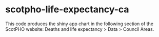 # scotpho-life-expectancy-ca
This code produces the shiny app chart in the following section of the ScotPHO website: Deaths and life expectancy > Data > Council Areas.
